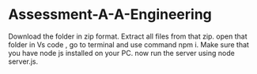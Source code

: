 # Assessment-A-A-Engineering

Download the folder in zip format.
Extract all files from that zip.
open that folder in Vs code , go to terminal and use command npm i.
Make sure that you have node js installed on your PC.
now run the server using node server.js.
